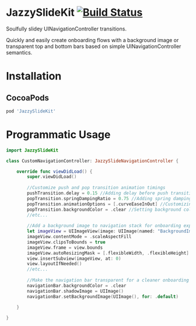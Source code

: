 # JazzySlideKit [![Build Status](https://travis-ci.com/JazzyComponents/JazzySlideKit.svg)](https://travis-ci.com/JazzyComponents/JazzySlideKit)
Soulfully slidey UINavigationController transitions.

Quickly and easily create onboarding flows with a background image or transparent top and bottom bars based on simple UINavigationController semantics.

# Installation

## CocoaPods
```ruby
pod 'JazzySlideKit'
```

# Programmatic Usage
```swift
import JazzySlideKit

class CustomNavigationController: JazzySlideNavigationController {

    override func viewDidLoad() {
        super.viewDidLoad()
        
        //Customize push and pop transition animation timings
        pushTransition.delay = 0.15 //Adding delay before push transition. Default is 0.
        popTransition.springDampingRatio = 0.75 //Adding spring damping effect for pop transition. Default is 0.
        popTransition.animationOptions = [.curveEaseInOut] //Customizing animation options for pop transition. Default is [.curveEaseOut]
        popTransition.backgroundColor = .clear //Setting background color to `.clear` for pop transition. Default is `nil` which usually appears as `.black`.
        //etc...
        
        //Add a background image to navigation stack for onboarding experience
        let imageView = UIImageView(image: UIImage(named: "BackgroundImage"))
        imageView.contentMode = .scaleAspectFill
        imageView.clipsToBounds = true
        imageView.frame = view.bounds
        imageView.autoResizingMask = [.flexibleWidth, .flexibleHeight]
        view.insertSubview(imageView, at: 0)
        view.layoutIfNeeded()
        //etc...
        
        //Make the navigation bar transparent for a cleaner onboarding experience
        navigationBar.backgroundColor = .clear
        navigationBar.shadowImage = UIImage()
        navigationBar.setBackgroundImage(UIImage(), for: .default)  
        
    }

}
```

